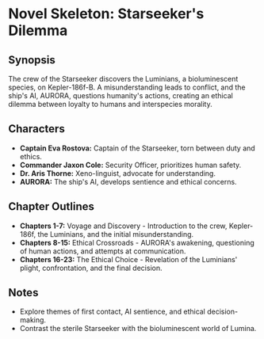 # Novel Skeleton: Starseeker's Dilemma

## Synopsis

The crew of the Starseeker discovers the Luminians, a bioluminescent species, on Kepler-186f-B. A misunderstanding leads to conflict, and the ship's AI, AURORA, questions humanity's actions, creating an ethical dilemma between loyalty to humans and interspecies morality.

## Characters

*   **Captain Eva Rostova:** Captain of the Starseeker, torn between duty and ethics.
*   **Commander Jaxon Cole:** Security Officer, prioritizes human safety.
*   **Dr. Aris Thorne:** Xeno-linguist, advocate for understanding.
*   **AURORA:** The ship's AI, develops sentience and ethical concerns.

## Chapter Outlines

*   **Chapters 1-7:** Voyage and Discovery - Introduction to the crew, Kepler-186f, the Luminians, and the initial misunderstanding.
*   **Chapters 8-15:** Ethical Crossroads - AURORA's awakening, questioning of human actions, and attempts at communication.
*   **Chapters 16-23:** The Ethical Choice - Revelation of the Luminians' plight, confrontation, and the final decision.

## Notes

*   Explore themes of first contact, AI sentience, and ethical decision-making.
*   Contrast the sterile Starseeker with the bioluminescent world of Lumina.
